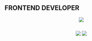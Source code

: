 ##  FRONTEND DEVELOPER  


<div align="center">  
  <p align="center">
  <a href="https://skillicons.dev">
    <img src="https://skillicons.dev/icons?i=javascript,vue,nuxt,react,css,tailwind,bootstrap,SAAS,gitlab,git" />
  </a>
</p>
</div>
        
 </div>

      
  
</div>
 
## 
 
<div align='center'>
  <a href = "mailto:anchaapedro@gmail.com"><img src="https://img.shields.io/badge/Gmail-D14836?style=for-the-badge&logo=gmail&logoColor=white" target="_blank"></a>
  <a href="https://www.linkedin.com/in/anchapedro/" target="_blank"><img src="https://img.shields.io/badge/-LinkedIn-%230077B5?style=for-the-badge&logo=linkedin&logoColor=white" target="_blank"></a>   
</div>

  

